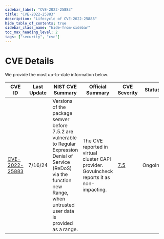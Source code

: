 ```yaml
---
sidebar_label: "CVE-2022-25883"
title: "CVE-2022-25883"
description: "Lifecycle of CVE-2022-25883"
hide_table_of_contents: true
sidebar_class_name: "hide-from-sidebar"
toc_max_heading_level: 2
tags: ["security", "cve"]
---
```


# CVE Details

We provide the most up-to-date information below.

| CVE ID                                                            | Last Update | NIST CVE Summary                                                                                                                                                                        | Official Summary                                                                            | CVE Severity                                           | Status  |
| ----------------------------------------------------------------- | ----------- | --------------------------------------------------------------------------------------------------------------------------------------------------------------------------------------- | ------------------------------------------------------------------------------------------- | ------------------------------------------------------ | ------- |
| [CVE-2022-25883](https://nvd.nist.gov/vuln/detail/CVE-2022-25883) | 7/16/24     | Versions of the package semver before 7.5.2 are vulnerable to Regular Expression Denial of Service (ReDoS) via the function new Range, when untrusted user data is provided as a range. | The CVE reported in virtual cluster CAPI provider. Govulncheck reports it as non-impacting. | [7.5](https://nvd.nist.gov/vuln/detail/CVE-2022-25883) | Ongoing |
